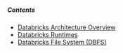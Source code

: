 
##### Contents

* [Databricks Architecture Overview](https://github.com/marygracemoesta/R-User-Guide/blob/master/Getting_Started/Architecture.md)
* [Databricks Runtimes](https://github.com/marygracemoesta/R-User-Guide/blob/master/Getting_Started/DB_Runtime.md)
* [Databricks File System (DBFS)](https://github.com/marygracemoesta/R-User-Guide/blob/master/Getting_Started/DBFS.md)
